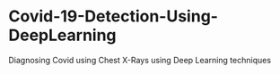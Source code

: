 # Covid-19-Detection-Using-DeepLearning
Diagnosing Covid using Chest X-Rays using Deep Learning techniques
